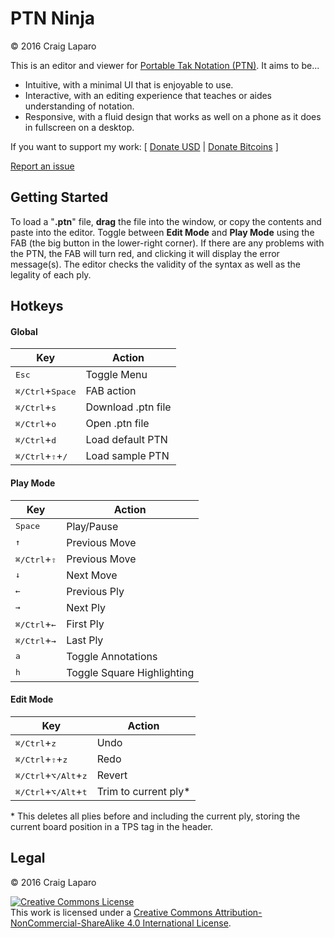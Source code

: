 # PTN Ninja
&copy; 2016 Craig Laparo

This is an editor and viewer for [Portable Tak Notation (PTN)](https://www.reddit.com/r/Tak/wiki/portable_tak_notation). It aims to be...

- Intuitive, with a minimal UI that is enjoyable to use.
- Interactive, with an editing experience that teaches or aides understanding of notation.
- Responsive, with a fluid design that works as well on a phone as it does in fullscreen on a desktop.

If you want to support my work: [
  [Donate USD](https://www.paypal.me/gruppler) |
  [Donate Bitcoins](bitcoin:12mD2HUNb4MJoLfVDDLS1wep1hdhrSY3L8)
]

[Report an issue](https://github.com/gruppler/PTN-Ninja/issues/)

## Getting Started

To load a "**.ptn**" file, **drag** the file into the window, or copy the contents and paste into the editor. Toggle between **Edit Mode** and **Play Mode** using the FAB (the big button in the lower-right corner). If there are any problems with the PTN, the FAB will turn red, and clicking it will display the error message(s). The editor checks the validity of the syntax as well as the legality of each ply.

## Hotkeys
#### Global
| Key                                                       | Action             |
| --------------------------------------------------------- | -----------------  |
| <kbd>Esc</kbd>                                            | Toggle Menu        |
| <kbd>&#x2318;/Ctrl</kbd>+<kbd>Space</kbd>                 | FAB action         |
| <kbd>&#x2318;/Ctrl</kbd>+<kbd>s</kbd>                     | Download .ptn file |
| <kbd>&#x2318;/Ctrl</kbd>+<kbd>o</kbd>                     | Open .ptn file     |
| <kbd>&#x2318;/Ctrl</kbd>+<kbd>d</kbd>                     | Load default PTN   |
| <kbd>&#x2318;/Ctrl</kbd>+<kbd>&#x21E7;</kbd>+<kbd>/</kbd> | Load sample PTN    |

#### Play Mode
| Key                                                       | Action             |
| --------------------------------------------------------- | ------------------ |
| <kbd>Space</kbd>                                          | Play/Pause         |
| <kbd>&uarr;</kbd>                                         | Previous Move      |
| <kbd>&#x2318;/Ctrl</kbd>+<kbd>&#x21E7;</kbd>              | Previous Move      |
| <kbd>&darr;</kbd>                                         | Next Move          |
| <kbd>&larr;</kbd>                                         | Previous Ply       |
| <kbd>&rarr;</kbd>                                         | Next Ply           |
| <kbd>&#x2318;/Ctrl</kbd>+<kbd>&larr;</kbd>                | First Ply          |
| <kbd>&#x2318;/Ctrl</kbd>+<kbd>&rarr;</kbd>                | Last Ply           |
| <kbd>a</kbd>                                              | Toggle Annotations |
| <kbd>h</kbd>                                              | Toggle Square Highlighting |

#### Edit Mode
| Key                                                       | Action             |
| --------------------------------------------------------- | ------------------ |
| <kbd>&#x2318;/Ctrl</kbd>+<kbd>z</kbd>                     | Undo               |
| <kbd>&#x2318;/Ctrl</kbd>+<kbd>&#x21E7;</kbd>+<kbd>z</kbd> | Redo               |
| <kbd>&#x2318;/Ctrl</kbd>+<kbd>&#x2325;/Alt</kbd>+<kbd>z</kbd> | Revert         |
| <kbd>&#x2318;/Ctrl</kbd>+<kbd>&#x2325;/Alt</kbd>+<kbd>t</kbd> | Trim to current ply* |
\* This deletes all plies before and including the current ply, storing the current board position in a TPS tag in the header.


## Legal
&copy; 2016 Craig Laparo

<a rel="license" href="http://creativecommons.org/licenses/by-nc-sa/4.0/"><img alt="Creative Commons License" style="border-width:0" src="https://i.creativecommons.org/l/by-nc-sa/4.0/88x31.png" /></a><br />This work is licensed under a <a rel="license" href="http://creativecommons.org/licenses/by-nc-sa/4.0/">Creative Commons Attribution-NonCommercial-ShareAlike 4.0 International License</a>.

